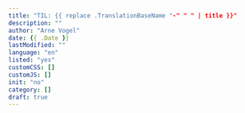 ```yaml
---
title: "TIL: {{ replace .TranslationBaseName "-" " " | title }}"
description: ""
author: "Arne Vogel"
date: {{ .Date }}
lastModified: ""
language: "en"
listed: "yes"
customCSS: []
customJS: []
init: "no"
category: []
draft: true
---
```


